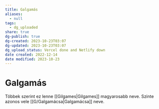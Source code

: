 ```yaml
---
title: Galgamás
aliases:
  - null
tags:
  - dg_uploaded
share: true
dg-publish: true
dg-created: 2023-10-23T03:07
dg-updated: 2023-10-23T03:07
dg_upload_status: Vercel done and Netlify down
date created: 2022-12-14
date modified: 2023-10-23
---
```


# Galgamás

Többek szerint ez lenne [[Gilgames\|Gilgames]] magyarosabb neve. Szinte azonos vele [[G/Galgamácsa\|Galgamácsa]] neve.  
